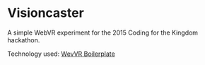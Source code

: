 # Visioncaster

A simple WebVR experiment for the 2015 Coding for the Kingdom hackathon.

Technology used:
[WevVR Boilerplate](http://borismus.github.io/webvr-boilerplate/)
